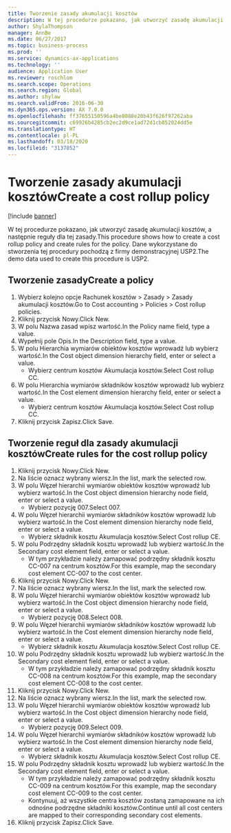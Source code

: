 ```yaml
---
title: Tworzenie zasady akumulacji kosztów
description: W tej procedurze pokazano, jak utworzyć zasadę akumulacji kosztów, a następnie reguły dla tej zasady.
author: ShylaThompson
manager: AnnBe
ms.date: 06/27/2017
ms.topic: business-process
ms.prod: ''
ms.service: dynamics-ax-applications
ms.technology: ''
audience: Application User
ms.reviewer: roschlom
ms.search.scope: Operations
ms.search.region: Global
ms.author: shylaw
ms.search.validFrom: 2016-06-30
ms.dyn365.ops.version: AX 7.0.0
ms.openlocfilehash: ff37655150596a4be8088e20b43f626f97262aba
ms.sourcegitcommit: c69926b4285cb2ec2d9ce1ad72d1cb852024dd5e
ms.translationtype: HT
ms.contentlocale: pl-PL
ms.lasthandoff: 03/18/2020
ms.locfileid: "3137852"
---
```

# <a name="create-a-cost-rollup-policy"></a><span data-ttu-id="f5ac4-103">Tworzenie zasady akumulacji kosztów</span><span class="sxs-lookup"><span data-stu-id="f5ac4-103">Create a cost rollup policy</span></span>

[!include [banner](../../includes/banner.md)]

<span data-ttu-id="f5ac4-104">W tej procedurze pokazano, jak utworzyć zasadę akumulacji kosztów, a następnie reguły dla tej zasady.</span><span class="sxs-lookup"><span data-stu-id="f5ac4-104">This procedure shows how to create a cost rollup policy and create rules for the policy.</span></span> <span data-ttu-id="f5ac4-105">Dane wykorzystane do stworzenia tej procedury pochodzą z firmy demonstracyjnej USP2.</span><span class="sxs-lookup"><span data-stu-id="f5ac4-105">The demo data used to create this procedure is USP2.</span></span>


## <a name="create-a-policy"></a><span data-ttu-id="f5ac4-106">Tworzenie zasady</span><span class="sxs-lookup"><span data-stu-id="f5ac4-106">Create a policy</span></span>
1. <span data-ttu-id="f5ac4-107">Wybierz kolejno opcje Rachunek kosztów > Zasady > Zasady akumulacji kosztów.</span><span class="sxs-lookup"><span data-stu-id="f5ac4-107">Go to Cost accounting > Policies > Cost rollup policies.</span></span>
2. <span data-ttu-id="f5ac4-108">Kliknij przycisk Nowy.</span><span class="sxs-lookup"><span data-stu-id="f5ac4-108">Click New.</span></span>
3. <span data-ttu-id="f5ac4-109">W polu Nazwa zasad wpisz wartość.</span><span class="sxs-lookup"><span data-stu-id="f5ac4-109">In the Policy name field, type a value.</span></span>
4. <span data-ttu-id="f5ac4-110">Wypełnij pole Opis.</span><span class="sxs-lookup"><span data-stu-id="f5ac4-110">In the Description field, type a value.</span></span>
5. <span data-ttu-id="f5ac4-111">W polu Hierarchia wymiarów obiektów kosztów wprowadź lub wybierz wartość.</span><span class="sxs-lookup"><span data-stu-id="f5ac4-111">In the Cost object dimension hierarchy field, enter or select a value.</span></span>
    * <span data-ttu-id="f5ac4-112">Wybierz centrum kosztów Akumulacja kosztów.</span><span class="sxs-lookup"><span data-stu-id="f5ac4-112">Select Cost rollup CC.</span></span>  
6. <span data-ttu-id="f5ac4-113">W polu Hierarchia wymiarów składników kosztów wprowadź lub wybierz wartość.</span><span class="sxs-lookup"><span data-stu-id="f5ac4-113">In the Cost element dimension hierarchy field, enter or select a value.</span></span>
    * <span data-ttu-id="f5ac4-114">Wybierz centrum kosztów Akumulacja kosztów.</span><span class="sxs-lookup"><span data-stu-id="f5ac4-114">Select Cost rollup CC.</span></span>  
7. <span data-ttu-id="f5ac4-115">Kliknij przycisk Zapisz.</span><span class="sxs-lookup"><span data-stu-id="f5ac4-115">Click Save.</span></span>

## <a name="create-rules-for-the-cost-rollup-policy"></a><span data-ttu-id="f5ac4-116">Tworzenie reguł dla zasady akumulacji kosztów</span><span class="sxs-lookup"><span data-stu-id="f5ac4-116">Create rules for the cost rollup policy</span></span>
1. <span data-ttu-id="f5ac4-117">Kliknij przycisk Nowy.</span><span class="sxs-lookup"><span data-stu-id="f5ac4-117">Click New.</span></span>
2. <span data-ttu-id="f5ac4-118">Na liście oznacz wybrany wiersz.</span><span class="sxs-lookup"><span data-stu-id="f5ac4-118">In the list, mark the selected row.</span></span>
3. <span data-ttu-id="f5ac4-119">W polu Węzeł hierarchii wymiarów obiektów kosztów wprowadź lub wybierz wartość.</span><span class="sxs-lookup"><span data-stu-id="f5ac4-119">In the Cost object dimension hierarchy node field, enter or select a value.</span></span>
    * <span data-ttu-id="f5ac4-120">Wybierz pozycję 007.</span><span class="sxs-lookup"><span data-stu-id="f5ac4-120">Select 007.</span></span>  
4. <span data-ttu-id="f5ac4-121">W polu Węzeł hierarchii wymiarów składników kosztów wprowadź lub wybierz wartość.</span><span class="sxs-lookup"><span data-stu-id="f5ac4-121">In the Cost element dimension hierarchy node field, enter or select a value.</span></span>
    * <span data-ttu-id="f5ac4-122">Wybierz składnik kosztu Akumulacja kosztów.</span><span class="sxs-lookup"><span data-stu-id="f5ac4-122">Select Cost rollup CE.</span></span>  
5. <span data-ttu-id="f5ac4-123">W polu Podrzędny składnik kosztu wprowadź lub wybierz wartość.</span><span class="sxs-lookup"><span data-stu-id="f5ac4-123">In the Secondary cost element field, enter or select a value.</span></span>
    * <span data-ttu-id="f5ac4-124">W tym przykładzie należy zamapować podrzędny składnik kosztu CC-007 na centrum kosztów.</span><span class="sxs-lookup"><span data-stu-id="f5ac4-124">For this example, map the secondary cost element CC-007 to the cost center.</span></span>  
6. <span data-ttu-id="f5ac4-125">Kliknij przycisk Nowy.</span><span class="sxs-lookup"><span data-stu-id="f5ac4-125">Click New.</span></span>
7. <span data-ttu-id="f5ac4-126">Na liście oznacz wybrany wiersz.</span><span class="sxs-lookup"><span data-stu-id="f5ac4-126">In the list, mark the selected row.</span></span>
8. <span data-ttu-id="f5ac4-127">W polu Węzeł hierarchii wymiarów obiektów kosztów wprowadź lub wybierz wartość.</span><span class="sxs-lookup"><span data-stu-id="f5ac4-127">In the Cost object dimension hierarchy node field, enter or select a value.</span></span>
    * <span data-ttu-id="f5ac4-128">Wybierz pozycję 008.</span><span class="sxs-lookup"><span data-stu-id="f5ac4-128">Select 008.</span></span>  
9. <span data-ttu-id="f5ac4-129">W polu Węzeł hierarchii wymiarów składników kosztów wprowadź lub wybierz wartość.</span><span class="sxs-lookup"><span data-stu-id="f5ac4-129">In the Cost element dimension hierarchy node field, enter or select a value.</span></span>
    * <span data-ttu-id="f5ac4-130">Wybierz składnik kosztu Akumulacja kosztów.</span><span class="sxs-lookup"><span data-stu-id="f5ac4-130">Select Cost rollup CE.</span></span>  
10. <span data-ttu-id="f5ac4-131">W polu Podrzędny składnik kosztu wprowadź lub wybierz wartość.</span><span class="sxs-lookup"><span data-stu-id="f5ac4-131">In the Secondary cost element field, enter or select a value.</span></span>
    * <span data-ttu-id="f5ac4-132">W tym przykładzie należy zamapować podrzędny składnik kosztu CC-008 na centrum kosztów.</span><span class="sxs-lookup"><span data-stu-id="f5ac4-132">For this example, map the secondary cost element CC-008 to the cost center.</span></span>  
11. <span data-ttu-id="f5ac4-133">Kliknij przycisk Nowy.</span><span class="sxs-lookup"><span data-stu-id="f5ac4-133">Click New.</span></span>
12. <span data-ttu-id="f5ac4-134">Na liście oznacz wybrany wiersz.</span><span class="sxs-lookup"><span data-stu-id="f5ac4-134">In the list, mark the selected row.</span></span>
13. <span data-ttu-id="f5ac4-135">W polu Węzeł hierarchii wymiarów obiektów kosztów wprowadź lub wybierz wartość.</span><span class="sxs-lookup"><span data-stu-id="f5ac4-135">In the Cost object dimension hierarchy node field, enter or select a value.</span></span>
    * <span data-ttu-id="f5ac4-136">Wybierz pozycję 009.</span><span class="sxs-lookup"><span data-stu-id="f5ac4-136">Select 009.</span></span>  
14. <span data-ttu-id="f5ac4-137">W polu Węzeł hierarchii wymiarów składników kosztów wprowadź lub wybierz wartość.</span><span class="sxs-lookup"><span data-stu-id="f5ac4-137">In the Cost element dimension hierarchy node field, enter or select a value.</span></span>
    * <span data-ttu-id="f5ac4-138">Wybierz składnik kosztu Akumulacja kosztów.</span><span class="sxs-lookup"><span data-stu-id="f5ac4-138">Select Cost rollup CE.</span></span>  
15. <span data-ttu-id="f5ac4-139">W polu Podrzędny składnik kosztu wprowadź lub wybierz wartość.</span><span class="sxs-lookup"><span data-stu-id="f5ac4-139">In the Secondary cost element field, enter or select a value.</span></span>
    * <span data-ttu-id="f5ac4-140">W tym przykładzie należy zamapować podrzędny składnik kosztu CC-009 na centrum kosztów.</span><span class="sxs-lookup"><span data-stu-id="f5ac4-140">For this example, map the secondary cost element CC-009 to the cost center.</span></span>  
    * <span data-ttu-id="f5ac4-141">Kontynuuj, aż wszystkie centra kosztów zostaną zamapowane na ich odnośne podrzędne składniki kosztów.</span><span class="sxs-lookup"><span data-stu-id="f5ac4-141">Continue until all cost centers are mapped to their corresponding secondary cost elements.</span></span>  
16. <span data-ttu-id="f5ac4-142">Kliknij przycisk Zapisz.</span><span class="sxs-lookup"><span data-stu-id="f5ac4-142">Click Save.</span></span>


